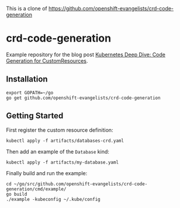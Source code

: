This is a clone of https://github.com/openshift-evangelists/crd-code-generation

# crd-code-generation

Example repository for the blog post [Kubernetes Deep Dive: Code Generation for CustomResources](https://blog.openshift.com/kubernetes-deep-dive-code-generation-customresources/).

## Installation

```
export GOPATH=~/go
go get github.com/openshift-evangelists/crd-code-generation
```

## Getting Started

First register the custom resource definition:

```
kubectl apply -f artifacts/databases-crd.yaml
```

Then add an example of the `Database` kind:

```
kubectl apply -f artifacts/my-database.yaml
```

Finally build and run the example:

```
cd ~/go/src/github.com/openshift-evangelists/crd-code-generation/cmd/example/
go build
./example -kubeconfig ~/.kube/config
```
